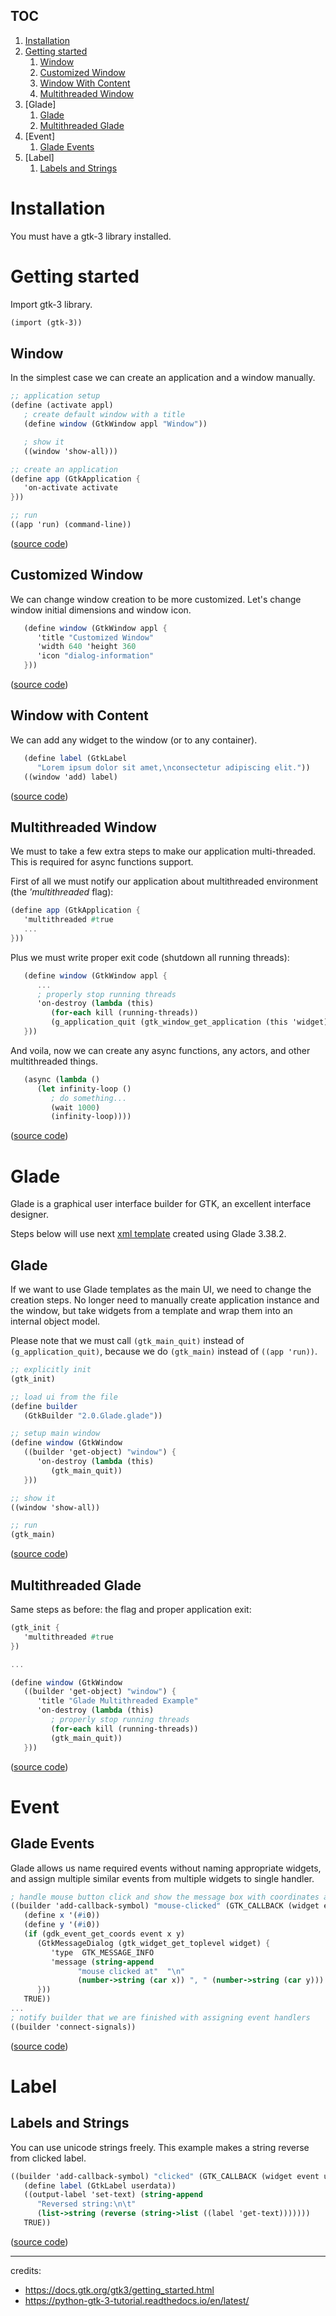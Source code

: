TOC
---

1. [Installation](#installation)
1. [Getting started](#getting-started)
   1. [Window](#window)
   1. [Customized Window](#customized-window)
   1. [Window With Content](#window-with-content)
   1. [Multithreaded Window](#multithreaded-window)
1. [Glade]
   1. [Glade](#glade-1)
   1. [Multithreaded Glade](#multithreaded-glade)
1. [Event]
   1. [Glade Events](#glade-events)
1. [Label]
   1. [Labels and Strings](#labels-and-strings)


Installation
============

You must have a gtk-3 library installed.


Getting started
===============

Import gtk-3 library.

```scheme
(import (gtk-3))
```

Window
------

In the simplest case we can create an application and a window manually.

```scheme
;; application setup
(define (activate appl)
   ; create default window with a title
   (define window (GtkWindow appl "Window"))

   ; show it
   ((window 'show-all)))

;; create an application
(define app (GtkApplication {
   'on-activate activate
}))

;; run
((app 'run) (command-line))
```
([source code](1.0.Window.lisp))


Customized Window
-----------------

We can change window creation to be more customized. Let's change window initial dimensions and window icon.
```scheme
   (define window (GtkWindow appl {
      'title "Customized Window"
      'width 640 'height 360
      'icon "dialog-information"
   }))
```
([source code](1.1.Window.Customized.lisp))


Window with Content
-------------------

We can add any widget to the window (or to any container).
```scheme
   (define label (GtkLabel
      "Lorem ipsum dolor sit amet,\nconsectetur adipiscing elit."))
   ((window 'add) label)
```
([source code](1.2.Window.With.Content.lisp))


Multithreaded Window
--------------------

We must to take a few extra steps to make our application multi-threaded.
This is required for async functions support.

First of all we must notify our application about multithreaded environment (the *'multithreaded* flag):
```scheme
(define app (GtkApplication {
   'multithreaded #true
   ...
}))
```

Plus we must write proper exit code (shutdown all running threads):
```scheme
   (define window (GtkWindow appl {
      ...
      ; properly stop running threads
      'on-destroy (lambda (this)
         (for-each kill (running-threads))
         (g_application_quit (gtk_window_get_application (this 'widget))))
   }))
```

And voila, now we can create any async functions, any actors, and other multithreaded things.
```scheme
   (async (lambda ()
      (let infinity-loop ()
         ; do something...
         (wait 1000)
         (infinity-loop))))
```
([source code](1.3.Window.Multithreaded.lisp))


Glade
=====

Glade is a graphical user interface builder for GTK, an excellent interface designer.

Steps below will use next [xml template](2.0.Glade.glade) created using Glade 3.38.2.


Glade
-----

If we want to use Glade templates as the main UI, we need to change the creation steps.
No longer need to manually create application instance and the window, but take widgets from a template and wrap them into an internal object model.

Please note that we must call `(gtk_main_quit)` instead of `(g_application_quit)`, because we do `(gtk_main)` instead of `((app 'run))`.

```scheme
;; explicitly init
(gtk_init)

;; load ui from the file
(define builder
   (GtkBuilder "2.0.Glade.glade"))

;; setup main window
(define window (GtkWindow
   ((builder 'get-object) "window") {
      'on-destroy (lambda (this)
         (gtk_main_quit))
   }))

;; show it
((window 'show-all))

;; run
(gtk_main)
```
([source code](2.0.Glade.lisp))


Multithreaded Glade
-------------------

Same steps as before: the flag and proper application exit:
```scheme
(gtk_init {
   'multithreaded #true
})

...

(define window (GtkWindow
   ((builder 'get-object) "window") {
      'title "Glade Multithreaded Example"
      'on-destroy (lambda (this)
         ; properly stop running threads
         (for-each kill (running-threads))
         (gtk_main_quit))
   }))

```
([source code](2.1.Glade.Multithreaded.lisp))


Event
=====

Glade Events
------------

Glade allows us name required events without naming appropriate widgets, and assign multiple similar events from multiple widgets to single handler.

```scheme
; handle mouse button click and show the message box with coordinates as text
((builder 'add-callback-symbol) "mouse-clicked" (GTK_CALLBACK (widget event)
   (define x '(#i0))
   (define y '(#i0))
   (if (gdk_event_get_coords event x y)
      (GtkMessageDialog (gtk_widget_get_toplevel widget) {
         'type  GTK_MESSAGE_INFO
         'message (string-append
               "mouse clicked at"  "\n"
               (number->string (car x)) ", " (number->string (car y)))
      }))
   TRUE))
...
; notify builder that we are finished with assigning event handlers
((builder 'connect-signals))
```
([source code](3.0.Events.lisp))


Label
=====

Labels and Strings
------------------

You can use unicode strings freely. This example makes a string reverse from clicked label.

```scheme
((builder 'add-callback-symbol) "clicked" (GTK_CALLBACK (widget event userdata)
   (define label (GtkLabel userdata))
   ((output-label 'set-text) (string-append
      "Reversed string:\n\t"
      (list->string (reverse (string->list ((label 'get-text)))))))
   TRUE))
```
([source code](4.0.Labels.And.Strings.lisp))


---
credits:
* https://docs.gtk.org/gtk3/getting_started.html
* https://python-gtk-3-tutorial.readthedocs.io/en/latest/
